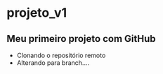# projeto_v1

## Meu primeiro projeto com GitHub
- Clonando o repositório remoto
- Alterando para branch....